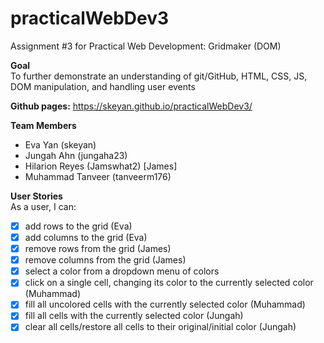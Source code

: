 # practicalWebDev3
Assignment #3 for Practical Web Development: Gridmaker (DOM)

**Goal**    
To further demonstrate an understanding of git/GitHub, HTML, CSS, JS, DOM manipulation, and handling user events

**Github pages:** https://skeyan.github.io/practicalWebDev3/

**Team Members**  
- Eva Yan (skeyan)
- Jungah Ahn (jungaha23)
- Hilarion Reyes (Jamswhat2) [James]
- Muhammad Tanveer (tanveerm176)

**User Stories**  
As a user, I can:
- [X] add rows to the grid (Eva)
- [X] add columns to the grid (Eva)
- [X] remove rows from the grid (James)
- [X] remove columns from the grid (James)
- [X] select a color from a dropdown menu of colors
- [X] click on a single cell, changing its color to the currently selected color (Muhammad)
- [X] fill all uncolored cells with the currently selected color (Muhammad)
- [X] fill all cells with the currently selected color (Jungah)
- [X] clear all cells/restore all cells to their original/initial color (Jungah)

